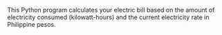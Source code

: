 This Python program calculates your electric bill based on the amount of electricity consumed (kilowatt-hours) and the current electricity rate in Philippine pesos.
